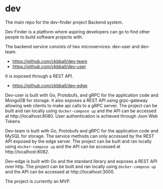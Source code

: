 # dev
The main repo for the dev-finder project Backend system.

Dev Finder is a platform where aspiring developers can go to find other people to build software projects with.

The backend service consists of two microservices: dev-user and dev-team.
- https://github.com/ckbball/dev-team
- https://github.com/ckbball/dev-user

It is exposed through a REST API.
- https://github.com/ckbball/dev-edge

Dev-user is built with Go, Protobufs, and gRPC for the application code and MongoDB for storage. It also exposes a REST API using grpc-gateway allowing web clients to make api calls to a gRPC server. The project can be built and ran locally using `docker-compose up` and the API can be accessed at http://localhost:8080. User authentication is achieved through Json Web Tokens.

Dev-team is built with Go, Protobufs and gRPC for the application code and MySQL for storage. The service methods can only accessed by the REST API exposed by the edge server. The project can be built and ran locally using `docker-compose up` and the API can be accessed at http://localhost:8082.

Dev-edge is built with Go and the standard library and exposes a REST API over http. The project can be built and ran locally using `docker-compose up` and the API can be accessed at http://localhost:3000.

The project is currently an MVP.
